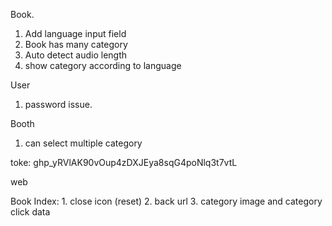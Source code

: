 Book.
1. Add language input field
2. Book has many category
3. Auto detect audio length
4. show category according to language

User

1. password issue.

Booth
1. can select multiple category


toke: 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



web

Book Index: 1. close icon (reset)
            2. back url
            3. category image and category click data